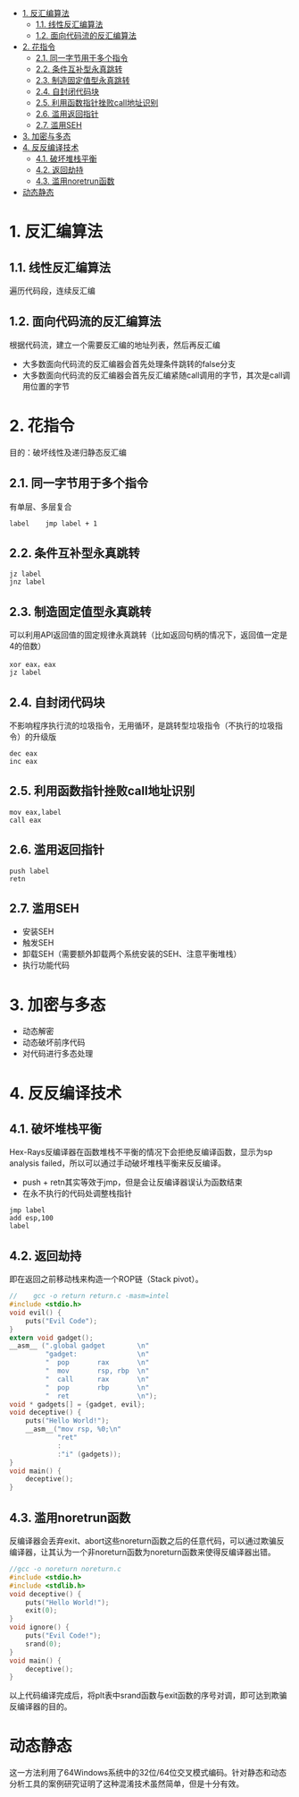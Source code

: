 <!-- TOC -->

- [1. 反汇编算法](#1-反汇编算法)
    - [1.1. 线性反汇编算法](#11-线性反汇编算法)
    - [1.2. 面向代码流的反汇编算法](#12-面向代码流的反汇编算法)
- [2. 花指令](#2-花指令)
    - [2.1. 同一字节用于多个指令](#21-同一字节用于多个指令)
    - [2.2. 条件互补型永真跳转](#22-条件互补型永真跳转)
    - [2.3. 制造固定值型永真跳转](#23-制造固定值型永真跳转)
    - [2.4. 自封闭代码块](#24-自封闭代码块)
    - [2.5. 利用函数指针挫败call地址识别](#25-利用函数指针挫败call地址识别)
    - [2.6. 滥用返回指针](#26-滥用返回指针)
    - [2.7. 滥用SEH](#27-滥用seh)
- [3. 加密与多态](#3-加密与多态)
- [4. 反反编译技术](#4-反反编译技术)
    - [4.1. 破坏堆栈平衡](#41-破坏堆栈平衡)
    - [4.2. 返回劫持](#42-返回劫持)
    - [4.3. 滥用noretrun函数](#43-滥用noretrun函数)
- [动态静态](#动态静态)

<!-- /TOC -->
# 1. 反汇编算法
## 1.1. 线性反汇编算法
遍历代码段，连续反汇编
## 1.2. 面向代码流的反汇编算法
根据代码流，建立一个需要反汇编的地址列表，然后再反汇编
* 大多数面向代码流的反汇编器会首先处理条件跳转的false分支
* 大多数面向代码流的反汇编器会首先反汇编紧随call调用的字节，其次是call调用位置的字节

# 2. 花指令
目的：破坏线性及递归静态反汇编
## 2.1. 同一字节用于多个指令
有单层、多层复合
```x86asm
label    jmp label + 1
```
## 2.2. 条件互补型永真跳转
```x86asm
jz label
jnz label
```
## 2.3. 制造固定值型永真跳转
可以利用API返回值的固定规律永真跳转（比如返回句柄的情况下，返回值一定是4的倍数）
```x86asm
xor eax，eax
jz label
```
## 2.4. 自封闭代码块
不影响程序执行流的垃圾指令，无用循环，是跳转型垃圾指令（不执行的垃圾指令）的升级版
```x86asm
dec eax
inc eax
```
## 2.5. 利用函数指针挫败call地址识别
```x86asm
mov eax,label
call eax
```
## 2.6. 滥用返回指针
```x86asm
push label
retn
```
## 2.7. 滥用SEH
* 安装SEH
* 触发SEH
* 卸载SEH（需要额外卸载两个系统安装的SEH、注意平衡堆栈）
* 执行功能代码

# 3. 加密与多态
* 动态解密
* 动态破坏前序代码
* 对代码进行多态处理

# 4. 反反编译技术
## 4.1. 破坏堆栈平衡
Hex-Rays反编译器在函数堆栈不平衡的情况下会拒绝反编译函数，显示为sp analysis failed，所以可以通过手动破坏堆栈平衡来反反编译。
* push + retn其实等效于jmp，但是会让反编译器误认为函数结束
* 在永不执行的代码处调整栈指针

```x86asm
jmp label
add esp,100
label
```
## 4.2. 返回劫持
即在返回之前移动栈来构造一个ROP链（Stack pivot）。
```c
//    gcc -o return return.c -masm=intel
#include <stdio.h>
void evil() {
    puts("Evil Code");
}
extern void gadget();
__asm__ (".global gadget        \n"
         "gadget:               \n"
         "  pop       rax       \n"
         "  mov       rsp, rbp  \n"
         "  call      rax       \n"
         "  pop       rbp       \n"
         "  ret                 \n");
void * gadgets[] = {gadget, evil};
void deceptive() {
    puts("Hello World!");
    __asm__("mov rsp, %0;\n"
            "ret"
            :
            :"i" (gadgets));
}
void main() {
    deceptive();
}
```
## 4.3. 滥用noretrun函数
反编译器会丢弃exit、abort这些noreturn函数之后的任意代码，可以通过欺骗反编译器，让其认为一个非noreturn函数为noreturn函数来使得反编译器出错。
```c
//gcc -o noreturn noreturn.c
#include <stdio.h>
#include <stdlib.h>
void deceptive() {
    puts("Hello World!");
    exit(0);
}
void ignore() {
    puts("Evil Code!");
    srand(0);
}
void main() {
    deceptive();
}
```
以上代码编译完成后，将plt表中srand函数与exit函数的序号对调，即可达到欺骗反编译器的目的。
# 动态静态
这一方法利用了64Windows系统中的32位/64位交叉模式编码。针对静态和动态分析工具的案例研究证明了这种混淆技术虽然简单，但是十分有效。